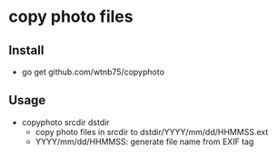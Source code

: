 # copy photo files

## Install

- go get github.com/wtnb75/copyphoto

## Usage

- copyphoto srcdir dstdir
  - copy photo files in srcdir to dstdir/YYYY/mm/dd/HHMMSS.ext
  - YYYY/mm/dd/HHMMSS: generate file name from EXIF tag
